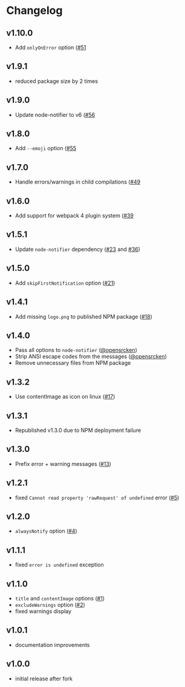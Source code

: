 
Changelog
===============================================================================

v1.10.0
-------------------------------------------------------------------------------

- Add `onlyOnError` option ([#51](https://github.com/Turbo87/webpack-notifier/pull/51)


v1.9.1
-------------------------------------------------------------------------------

- reduced package size by 2 times


v1.9.0
-------------------------------------------------------------------------------

- Update node-notifier to v6 ([#56](https://github.com/Turbo87/webpack-notifier/pull/56)


v1.8.0
-------------------------------------------------------------------------------

- Add `--emoji` option ([#55](https://github.com/Turbo87/webpack-notifier/pull/55)


v1.7.0
-------------------------------------------------------------------------------

- Handle errors/warnings in child compilations ([#49](https://github.com/Turbo87/webpack-notifier/pull/49)


v1.6.0
-------------------------------------------------------------------------------

- Add support for webpack 4 plugin system ([#39](https://github.com/Turbo87/webpack-notifier/pull/39)


v1.5.1
-------------------------------------------------------------------------------

- Update `node-notifier` dependency ([#23](https://github.com/Turbo87/webpack-notifier/pull/23) and [#36](https://github.com/Turbo87/webpack-notifier/pull/36))


v1.5.0
-------------------------------------------------------------------------------

- Add `skipFirstNotification` option ([#21](https://github.com/Turbo87/webpack-notifier/pull/21))


v1.4.1
-------------------------------------------------------------------------------

- Add missing `logo.png` to published NPM package ([#18](https://github.com/Turbo87/webpack-notifier/pull/18))


v1.4.0
-------------------------------------------------------------------------------

- Pass all options to `node-notifier` ([@opensrcken](https://github.com/opensrcken))
- Strip ANSI escape codes from the messages ([@opensrcken](https://github.com/opensrcken))
- Remove unnecessary files from NPM package


v1.3.2
-------------------------------------------------------------------------------

- Use contentImage as icon on linux ([#17](https://github.com/Turbo87/webpack-notifier/pull/17))


v1.3.1
-------------------------------------------------------------------------------

- Republished v1.3.0 due to NPM deployment failure


v1.3.0
-------------------------------------------------------------------------------

- Prefix error + warning messages ([#13](https://github.com/Turbo87/webpack-notifier/pull/13))


v1.2.1
-------------------------------------------------------------------------------

- fixed `Cannot read property 'rawRequest' of undefined` error ([#5](https://github.com/Turbo87/webpack-notifier/issues/5))


v1.2.0
-------------------------------------------------------------------------------

- `alwaysNotify` option ([#4](https://github.com/Turbo87/webpack-notifier/pull/4))


v1.1.1
-------------------------------------------------------------------------------

- fixed `error is undefined` exception


v1.1.0
-------------------------------------------------------------------------------

- `title` and `contentImage` options ([#1](https://github.com/Turbo87/webpack-notifier/pull/1))
- `excludeWarnings` option ([#2](https://github.com/Turbo87/webpack-notifier/pull/2))
- fixed warnings display


v1.0.1
-------------------------------------------------------------------------------

- documentation improvements


v1.0.0
-------------------------------------------------------------------------------

- initial release after fork
